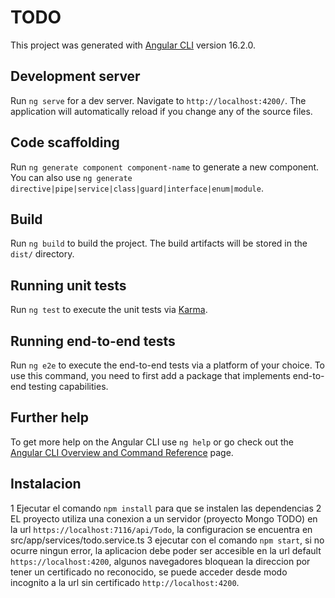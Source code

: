 # TODO

This project was generated with [Angular CLI](https://github.com/angular/angular-cli) version 16.2.0.

## Development server

Run `ng serve` for a dev server. Navigate to `http://localhost:4200/`. The application will automatically reload if you change any of the source files.

## Code scaffolding

Run `ng generate component component-name` to generate a new component. You can also use `ng generate directive|pipe|service|class|guard|interface|enum|module`.

## Build

Run `ng build` to build the project. The build artifacts will be stored in the `dist/` directory.

## Running unit tests

Run `ng test` to execute the unit tests via [Karma](https://karma-runner.github.io).

## Running end-to-end tests

Run `ng e2e` to execute the end-to-end tests via a platform of your choice. To use this command, you need to first add a package that implements end-to-end testing capabilities.

## Further help

To get more help on the Angular CLI use `ng help` or go check out the [Angular CLI Overview and Command Reference](https://angular.io/cli) page.

## Instalacion
1 Ejecutar el comando `npm install` para que se instalen las dependencias
2 EL proyecto utiliza una conexion a un servidor (proyecto Mongo TODO) en la url `https://localhost:7116/api/Todo`, la configuracion se encuentra en src/app/services/todo.service.ts
3 ejecutar con el comando `npm start`, si no ocurre ningun error, la aplicacion debe poder ser accesible en la url default `https://localhost:4200`, algunos navegadores bloquean la direccion por tener un certificado no reconocido, se puede acceder desde modo incognito a la url sin certificado `http://localhost:4200`.